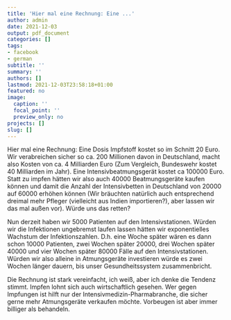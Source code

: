 ```yaml
---
title: 'Hier mal eine Rechnung: Eine ...'
author: admin
date: 2021-12-03
output: pdf_document
categories: []
tags:
- facebook
- german
subtitle: ''
summary: ''
authors: []
lastmod: 2021-12-03T23:58:18+01:00
featured: no
image:
  caption: ''
  focal_point: ''
  preview_only: no
projects: []
slug: []
---
```

Hier mal eine Rechnung: Eine Dosis Impfstoff kostet so im Schnitt 20 Euro. Wir verabreichen sicher so ca. 200 Millionen davon in Deutschland, macht also Kosten von ca. 4 Milliarden Euro (Zum Vergleich, Bundeswehr kostet 40 Milliarden im Jahr). Eine Intensivbeatmungsgerät kostet ca 100000 Euro. Statt zu impfen hätten wir also auch 40000 Beatmungsgeräte kaufen können und damit die Anzahl der Intensivbetten in Deutschland von 20000 auf 60000 erhöhen können (Wir bräuchten natürlich auch entsprechend dreimal mehr Pfleger (vielleicht aus Indien importieren?), aber lassen wir das mal außen vor). Würde uns das retten? 

Nun derzeit haben wir 5000 Patienten auf den Intensivstationen. Würden wir die Infektionen ungebremst laufen lassen hätten wir exponentielles Wachstum der Infektionszahlen. D.h. eine Woche später wären es dann schon 10000 Patienten, zwei Wochen später 20000, drei Wochen später 40000 und vier Wochen später 80000 Fälle auf den Intensivstationen. Würden wir also alleine in Atmungsgeräte investieren würde es zwei Wochen länger dauern, bis unser Gesundheitssystem zusammenbricht.

Die Rechnung ist stark vereinfacht, ich weiß, aber ich denke die Tendenz stimmt. Impfen lohnt sich auch wirtschaftlich gesehen. Wer gegen Impfungen ist hilft nur der Intensivmedizin-Pharmabranche, die sicher gerne mehr Atmungsgeräte verkaufen möchte. Vorbeugen ist aber immer billiger als behandeln.

